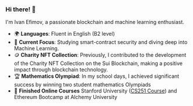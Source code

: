 ### Hi there! 👋

I'm Ivan Efimov, a passionate blockchain and machine learning enthusiast.

- 🌍 **Languages**: Fluent in English (B2 level)
- 💼 **Current Focus**: Studying smart-contract security and diving deep into Machine Learning.
- 🪙 **Charity NFT Collection**: Previously, I contributed to the development of the Charity NFT Collection on the Sui Blockchain, making a positive impact through blockchain technology.
- 🏆 **Mathematics Olympiad**: In my school days, I achieved significant success by winning two student mathematics Olympiads
- 🥲 **Finished Online Courses** Stanford University ([CS251 Course](https://cs251.stanford.edu/syllabus.html)) and Ethereum Bootcamp at Alchemy University
